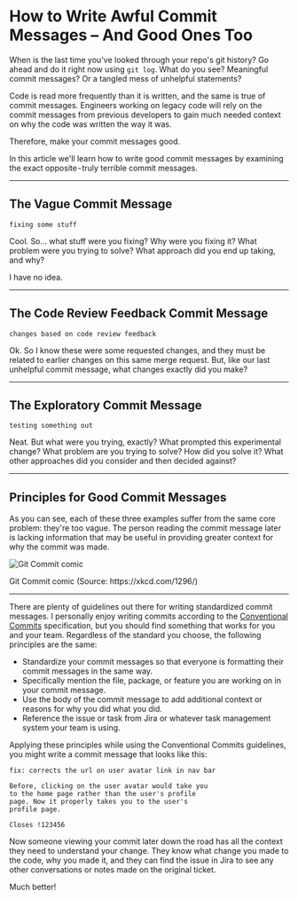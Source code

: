 # How to Write Awful Commit Messages – And Good Ones Too

When is the last time you've looked through your repo's git history? Go ahead and do it right now using `git log`. What do you see? Meaningful commit messages? Or a tangled mess of unhelpful statements?

Code is read more frequently than it is written, and the same is true of commit messages. Engineers working on legacy code will rely on the commit messages from previous developers to gain much needed context on why the code was written the way it was.

Therefore, make your commit messages good.

In this article we'll learn how to write good commit messages by examining the exact opposite - truly terrible commit messages.

---

## The Vague Commit Message

```
fixing some stuff
```

Cool. So… what stuff were you fixing? Why were you fixing it? What problem were you trying to solve? What approach did you end up taking, and why?

I have no idea.

---

## The Code Review Feedback Commit Message

```
changes based on code review feedback
```

Ok. So I know these were some requested changes, and they must be related to earlier changes on this same merge request. But, like our last unhelpful commit message, what changes exactly did you make?

---

## The Exploratory Commit Message

```
testing something out
```

Neat. But what were you trying, exactly? What prompted this experimental change? What problem are you trying to solve? How did you solve it? What other approaches did you consider and then decided against?

---

## Principles for Good Commit Messages

As you can see, each of these three examples suffer from the same core problem: they're too vague. The person reading the commit message later is lacking information that may be useful in providing greater context for why the commit was made.

![Git Commit comic](https://dev-to-uploads.s3.amazonaws.com/uploads/articles/2t567uimaex6n1ip0k6t.png)
<figcaption>Git Commit comic (Source: https://xkcd.com/1296/)</figcaption>

---

There are plenty of guidelines out there for writing standardized commit messages. I personally enjoy writing commits according to the [Conventional Commits](https://www.conventionalcommits.org/en/v1.0.0/) specification, but you should find something that works for you and your team. Regardless of the standard you choose, the following principles are the same:

- Standardize your commit messages so that everyone is formatting their commit messages in the same way.
- Specifically mention the file, package, or feature you are working on in your commit message.
- Use the body of the commit message to add additional context or reasons for why you did what you did.
- Reference the issue or task from Jira or whatever task management system your team is using.

Applying these principles while using the Conventional Commits guidelines, you might write a commit message that looks like this:

```
fix: corrects the url on user avatar link in nav bar

Before, clicking on the user avatar would take you 
to the home page rather than the user's profile 
page. Now it properly takes you to the user's 
profile page.

Closes !123456
```

Now someone viewing your commit later down the road has all the context they need to understand your change. They know what change you made to the code, why you made it, and they can find the issue in Jira to see any other conversations or notes made on the original ticket.

Much better!
